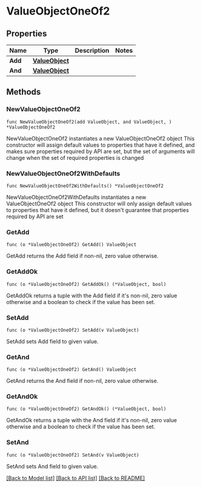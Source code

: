 # ValueObjectOneOf2

## Properties

Name | Type | Description | Notes
------------ | ------------- | ------------- | -------------
**Add** | [**ValueObject**](ValueObject.md) |  | 
**And** | [**ValueObject**](ValueObject.md) |  | 

## Methods

### NewValueObjectOneOf2

`func NewValueObjectOneOf2(add ValueObject, and ValueObject, ) *ValueObjectOneOf2`

NewValueObjectOneOf2 instantiates a new ValueObjectOneOf2 object
This constructor will assign default values to properties that have it defined,
and makes sure properties required by API are set, but the set of arguments
will change when the set of required properties is changed

### NewValueObjectOneOf2WithDefaults

`func NewValueObjectOneOf2WithDefaults() *ValueObjectOneOf2`

NewValueObjectOneOf2WithDefaults instantiates a new ValueObjectOneOf2 object
This constructor will only assign default values to properties that have it defined,
but it doesn't guarantee that properties required by API are set

### GetAdd

`func (o *ValueObjectOneOf2) GetAdd() ValueObject`

GetAdd returns the Add field if non-nil, zero value otherwise.

### GetAddOk

`func (o *ValueObjectOneOf2) GetAddOk() (*ValueObject, bool)`

GetAddOk returns a tuple with the Add field if it's non-nil, zero value otherwise
and a boolean to check if the value has been set.

### SetAdd

`func (o *ValueObjectOneOf2) SetAdd(v ValueObject)`

SetAdd sets Add field to given value.


### GetAnd

`func (o *ValueObjectOneOf2) GetAnd() ValueObject`

GetAnd returns the And field if non-nil, zero value otherwise.

### GetAndOk

`func (o *ValueObjectOneOf2) GetAndOk() (*ValueObject, bool)`

GetAndOk returns a tuple with the And field if it's non-nil, zero value otherwise
and a boolean to check if the value has been set.

### SetAnd

`func (o *ValueObjectOneOf2) SetAnd(v ValueObject)`

SetAnd sets And field to given value.



[[Back to Model list]](../README.md#documentation-for-models) [[Back to API list]](../README.md#documentation-for-api-endpoints) [[Back to README]](../README.md)


